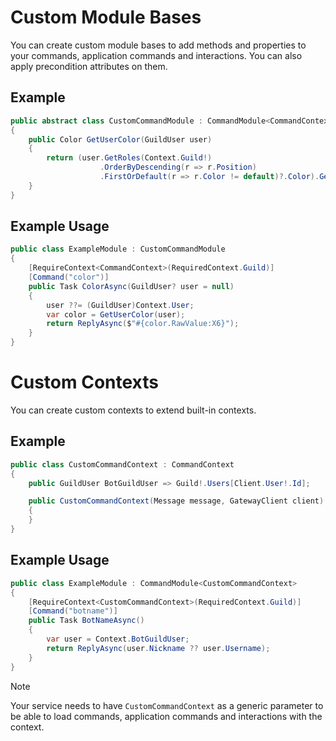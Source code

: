 # Custom Module Bases

You can create custom module bases to add methods and properties to your commands, application commands and interactions. You can also apply precondition attributes on them.

## Example
```cs
public abstract class CustomCommandModule : CommandModule<CommandContext>
{
    public Color GetUserColor(GuildUser user)
    {
        return (user.GetRoles(Context.Guild!)
                    .OrderByDescending(r => r.Position)
                    .FirstOrDefault(r => r.Color != default)?.Color).GetValueOrDefault();
    }
}
```

## Example Usage
```cs
public class ExampleModule : CustomCommandModule
{
    [RequireContext<CommandContext>(RequiredContext.Guild)]
    [Command("color")]
    public Task ColorAsync(GuildUser? user = null)
    {
        user ??= (GuildUser)Context.User;
        var color = GetUserColor(user);
        return ReplyAsync($"#{color.RawValue:X6}");
    }
}
```

# Custom Contexts

You can create custom contexts to extend built-in contexts.

## Example
```cs
public class CustomCommandContext : CommandContext
{
    public GuildUser BotGuildUser => Guild!.Users[Client.User!.Id];

    public CustomCommandContext(Message message, GatewayClient client) : base(message, client)
    {
    }
}
```

## Example Usage
```cs
public class ExampleModule : CommandModule<CustomCommandContext>
{
    [RequireContext<CustomCommandContext>(RequiredContext.Guild)]
    [Command("botname")]
    public Task BotNameAsync()
    {
        var user = Context.BotGuildUser;
        return ReplyAsync(user.Nickname ?? user.Username);
    }
}
```

> [!NOTE]
> Your service needs to have `CustomCommandContext` as a generic parameter to be able to load commands, application commands and interactions with the context.